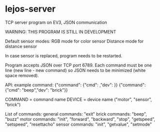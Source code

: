 # lejos-server
TCP server program on EV3, JSON communication

WARNING: THIS PROGRAM IS STILL IN DEVELOPMENT


Default sensor modes:
RGB mode for color sensor
Distance mode for distance sensor

In case sensor is replaced, program needs to be restarted.

Program accepts JSON over TCP port 6789. Each command must be one line (new line - new command) so JSON needs to be minimized (white space removed).

API:
example command:
{"command": {"cmd": <COMMAND>,"dev": <DEVICE>}}
{"command": {"cmd": "beep","dev": "brick"}}

COMMAND = command name
DEVICE = device name ("motor", "sensor", "brick")

List of commands:
general commands:
"exit"
brick commands:
"beep", "buzz"
motor commands:
"init", "forward", "backward", "stop", "getspeed", "setspeed", "resettacho"
sensor commands:
"init", "getvalue", "setmode"
